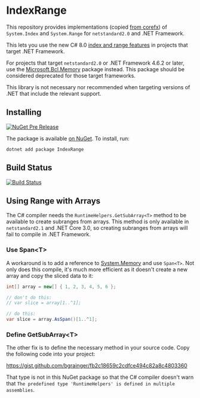 # IndexRange

This repository provides implementations (copied [from corefx](https://github.com/dotnet/corefx/tree/d152d19f0be3dcea1a32f452e9d9940e990574d7/src/Common/src/CoreLib/System))
of `System.Index` and `System.Range` for `netstandard2.0` and .NET Framework.

This lets you use the new C# 8.0 [index and range features](https://docs.microsoft.com/en-us/dotnet/csharp/whats-new/csharp-8#indices-and-ranges) in projects that target
.NET Framework.

For projects that target `netstandard2.0` or .NET Framework 4.6.2 or later, use the [Microsoft.Bcl.Memory](https://www.nuget.org/packages/Microsoft.Bcl.Memory/) package instead. This package should be considered deprecated for those target frameworks.

This library is not necessary nor recommended when targeting versions of .NET that include the relevant support.

## Installing

[![NuGet Pre Release](https://img.shields.io/nuget/v/IndexRange.svg)](https://www.nuget.org/packages/IndexRange/)

The package is available [on NuGet](https://www.nuget.org/packages/IndexRange). To install, run:

```
dotnet add package IndexRange
```

## Build Status

[![Build Status](https://dev.azure.com/bgrainger/Public/_apis/build/status/bgrainger.IndexRange?branchName=master)](https://dev.azure.com/bgrainger/Public/_build/latest?definitionId=3&branchName=master)

## Using Range with Arrays

The C# compiler needs the `RuntimeHelpers.GetSubArray<T>` method to be available to create subranges from arrays. This method is only available in `netstandard2.1`
and .NET Core 3.0, so creating subranges from arrays will fail to compile in .NET Framework.

### Use Span\<T>

A workaround is to add a reference to [System.Memory](https://www.nuget.org/packages/System.Memory/) and use `Span<T>`. Not only does this compile, it's much more
efficient as it doesn't create a new array and copy the sliced data to it:

```csharp
int[] array = new[] { 1, 2, 3, 4, 5, 6 };

// don't do this:
// var slice = array[1..^1];

// do this:
var slice = array.AsSpan()[1..^1];
```

### Define GetSubArray\<T>

The other fix is to define the necessary method in your source code. Copy the following code into your project:

https://gist.github.com/bgrainger/fb2c18659c2cdfce494c82a8c4803360

That type is not in this NuGet package so that the C# compiler doesn't warn that `The predefined type 'RuntimeHelpers' is defined in multiple assemblies`.
